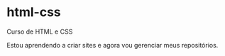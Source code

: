 # html-css
 Curso de HTML e CSS

Estou aprendendo a criar sites e agora vou gerenciar meus repositórios.